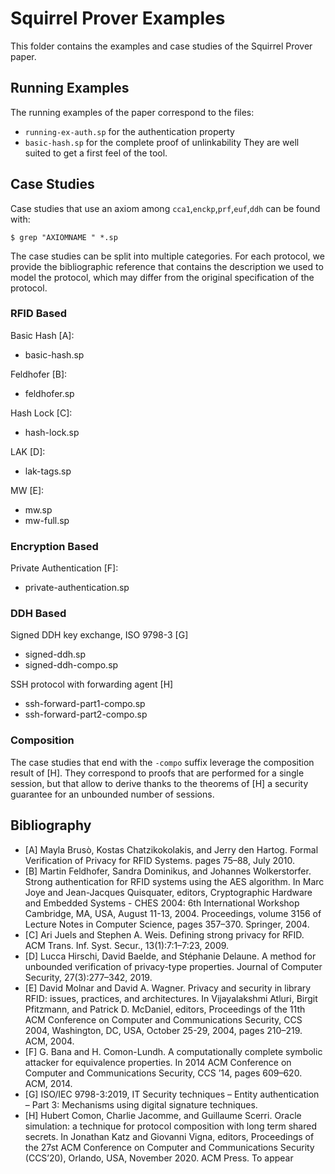 # Squirrel Prover Examples

This folder contains the examples and case studies of the Squirrel Prover paper.

## Running Examples

The running examples of the paper correspond to the files:
- `running-ex-auth.sp` for the authentication property
- `basic-hash.sp` for the complete proof of unlinkability
They are well suited to get a first feel of the tool.

## Case Studies

Case studies that use an axiom among `cca1`,`enckp`,`prf`,`euf`,`ddh`
can be found with:
```
$ grep "AXIOMNAME " *.sp
```

The case studies can be split into multiple categories.
For each protocol, we provide the
bibliographic reference that contains the description we used to model the
protocol, which may differ from the original specification of the protocol.

### RFID Based

Basic Hash [A]:
- basic-hash.sp

Feldhofer [B]:
- feldhofer.sp

Hash Lock [C]:
- hash-lock.sp

LAK [D]:
- lak-tags.sp

MW [E]:
- mw.sp
- mw-full.sp

### Encryption Based

Private Authentication [F]:
 - private-authentication.sp

### DDH Based

Signed DDH key exchange, ISO 9798-3 [G]
 - signed-ddh.sp
 - signed-ddh-compo.sp

SSH protocol with forwarding agent [H]
 - ssh-forward-part1-compo.sp
 - ssh-forward-part2-compo.sp


### Composition

The case studies that end with the `-compo` suffix leverage the composition
result of [H]. They correspond to proofs that are performed for a single
session, but that allow to derive thanks to the theorems of [H] a security
guarantee for an unbounded number of sessions.

## Bibliography

 - [A] Mayla Brusò, Kostas Chatzikokolakis, and Jerry den Hartog. Formal
Verification of Privacy for RFID Systems. pages 75–88, July 2010.
 - [B] Martin Feldhofer, Sandra Dominikus, and Johannes Wolkerstorfer.
Strong authentication for RFID systems using the AES algorithm. In
Marc Joye and Jean-Jacques Quisquater, editors, Cryptographic
Hardware and Embedded Systems - CHES 2004: 6th International Workshop
Cambridge, MA, USA, August 11-13, 2004. Proceedings, volume 3156
of Lecture Notes in Computer Science, pages 357–370. Springer, 2004.
 - [C] Ari Juels and Stephen A. Weis. Defining strong privacy for RFID. ACM
Trans. Inf. Syst. Secur., 13(1):7:1–7:23, 2009.
 - [D] Lucca Hirschi, David Baelde, and Stéphanie Delaune. A method for
unbounded verification of privacy-type properties. Journal of Computer
Security, 27(3):277–342, 2019.
 - [E] David Molnar and David A. Wagner. Privacy and security in library
RFID: issues, practices, and architectures. In Vijayalakshmi Atluri,
Birgit Pfitzmann, and Patrick D. McDaniel, editors, Proceedings of the
11th ACM Conference on Computer and Communications Security, CCS
2004, Washington, DC, USA, October 25-29, 2004, pages 210–219.
ACM, 2004.
 - [F] G. Bana and H. Comon-Lundh. A computationally complete symbolic
attacker for equivalence properties. In 2014 ACM Conference on
Computer and Communications Security, CCS ’14, pages 609–620.
ACM, 2014.
 - [G] ISO/IEC 9798-3:2019, IT Security techniques – Entity authentication –
Part 3: Mechanisms using digital signature techniques.
 - [H] Hubert Comon, Charlie Jacomme, and Guillaume Scerri. Oracle
simulation: a technique for protocol composition with long term shared secrets.
In Jonathan Katz and Giovanni Vigna, editors, Proceedings of the 27st
ACM Conference on Computer and Communications Security (CCS’20),
Orlando, USA, November 2020. ACM Press. To appear
